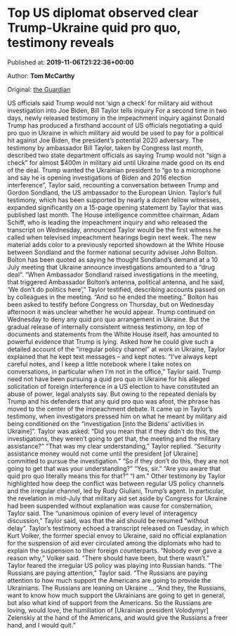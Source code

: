 
# Top US diplomat observed clear Trump-Ukraine quid pro quo, testimony reveals

Published at: **2019-11-06T21:22:36+00:00**

Author: **Tom McCarthy**

Original: [the Guardian](https://www.theguardian.com/us-news/2019/nov/06/trump-impeachment-inquiry-ukraine-testimony-bill-taylor)

US officials said Trump would not ‘sign a check’ for military aid without investigation into Joe Biden, Bill Taylor tells inquiry
For a second time in two days, newly released testimony in the impeachment inquiry against Donald Trump has produced a firsthand account of US officials negotiating a quid pro quo in Ukraine in which military aid would be used to pay for a political hit against Joe Biden, the president’s potential 2020 adversary.
The testimony by ambassador Bill Taylor, taken by Congress last month, described two state department officials as saying Trump would not “sign a check” for almost $400m in military aid until Ukraine made good on its end of the deal.
Trump wanted the Ukrainian president to “go to a microphone and say he is opening investigations of Biden and 2016 election interference”, Taylor said, recounting a conversation between Trump and Gordon Sondland, the US ambassador to the European Union.
Taylor’s full testimony, which has been supported by nearly a dozen fellow witnesses, expanded significantly on a 15-page opening statement by Taylor that was published last month.
The House intelligence committee chairman, Adam Schiff, who is leading the impeachment inquiry and who released the transcript on Wednesday, announced Taylor would be the first witness he called when televised impeachment hearings begin next week.
The new material adds color to a previously reported showdown at the White House between Sondland and the former national security adviser John Bolton. Bolton has been quoted as saying he thought Sondland’s demand at a 10 July meeting that Ukraine announce investigations amounted to a “drug deal”.
“When Ambassador Sondland raised investigations in the meeting, that triggered Ambassador Bolton’s antenna, political antenna, and he said, ‘We don’t do politics here’,” Taylor testified, describing accounts passed on by colleagues in the meeting.
“And so he ended the meeting.”
Bolton has been asked to testify before Congress on Thursday, but on Wednesday afternoon it was unclear whether he would appear.
Trump continued on Wednesday to deny any quid pro quo arrangement in Ukraine. But the gradual release of internally consistent witness testimony, on top of documents and statements from the White House itself, has amounted to powerful evidence that Trump is lying.
Asked how he could give such a detailed account of the “irregular policy channel” at work in Ukraine, Taylor explained that he kept text messages – and kept notes.
“I’ve always kept careful notes, and I keep a little notebook where I take notes on conversations, in particular when I’m not in the office,” Taylor said.
Trump need not have been pursuing a quid pro quo in Ukraine for his alleged solicitation of foreign interference in a US election to have constituted an abuse of power, legal analysts say. But owing to the repeated denials by Trump and his defenders that any quid pro quo was afoot, the phrase has moved to the center of the impeachment debate.
It came up in Taylor’s testimony, when investigators pressed him on what he meant by military aid being conditioned on the “investigation [into the Bidens’ activities in Ukraine]”.
Taylor was asked: “Did you mean that if they didn’t do this, the investigations, they weren’t going to get that, the meeting and the military assistance?”
“That was my clear understanding,” Taylor replied. “Security assistance money would not come until the president [of Ukraine] committed to pursue the investigation.”
“So if they don’t do this, they are not going to get that was your understanding?”
“Yes, sir.”
“Are you aware that quid pro quo literally means this for that?”
“I am.”
Other testimony by Taylor highlighted how deep the conflict was between regular US policy channels and the irregular channel, led by Rudy Giuliani, Trump’s agent. In particular, the revelation in mid-July that military aid set aside by Congress for Ukraine had been suspended without explanation was cause for consternation, Taylor said.
The “unanimous opinion of every level of interagency discussion,” Taylor said, was that the aid should be resumed “without delay”.
Taylor’s testimony echoed a transcript released on Tuesday, in which Kurt Volker, the former special envoy to Ukraine, said no official explanation for the suspension of aid ever circulated among the diplomats who had to explain the suspension to their foreign counterparts.
“Nobody ever gave a reason why,” Volker said. “There should have been, but there wasn’t.”
Taylor feared the irregular US policy was playing into Russian hands.
“The Russians are paying attention,” Taylor said. “The Russians are paying attention to how much support the Americans are going to provide the Ukrainians. The Russians are leaning on Ukraine …
“And they, the Russians, want to know how much support the Ukrainians are going to get in general, but also what kind of support from the Americans. So the Russians are loving, would love, the humiliation of [Ukrainian president Volodymyr] Zelenskiy at the hand of the Americans, and would give the Russians a freer hand, and I would quit.”
